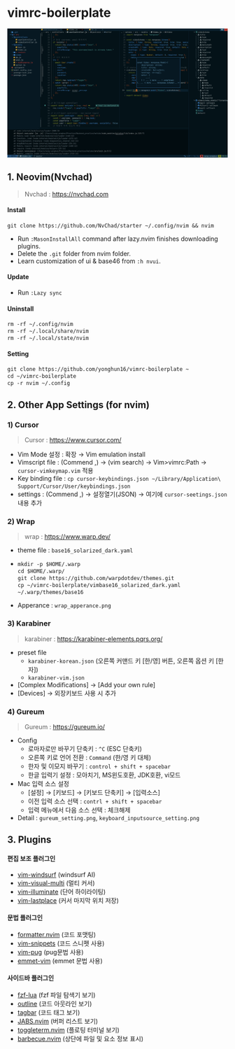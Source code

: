 # vimrc-boilerplate 
<div align="center">
  <img src="https://raw.githubusercontent.com/yonghun16/yonghun16/refs/heads/main/images/nvim_preview.png" width=800px />
</div>


## 1. Neovim(Nvchad)
> Nvchad : https://nvchad.com

#### Install
```shell
git clone https://github.com/NvChad/starter ~/.config/nvim && nvim
```
  - Run `:MasonInstallAll` command after lazy.nvim finishes downloading plugins.
  - Delete the `.git` folder from nvim folder.
  - Learn customization of ui & base46 from `:h nvui`.

#### Update
  - Run `:Lazy sync`

#### Uninstall
```shell
rm -rf ~/.config/nvim
rm -rf ~/.local/share/nvim
rm -rf ~/.local/state/nvim
```

#### Setting
```shell
git clone https://github.com/yonghun16/vimrc-boilerplate ~
cd ~/vimrc-boilerplate
cp -r nvim ~/.config
```


## 2. Other App Settings (for nvim)
### 1) Cursor
> Cursor : https://www.cursor.com/
  - Vim Mode 설정 : 확장 → Vim emulation install 
  - Vimscript file : (Commend ,) → (vim search) → Vim>vimrc:Path → `cursor-vimkeymap.vim` 적용
  - Key binding file : `cp cursor-keybindings.json ~/Library/Application\ Support/Cursor/User/keybindings.json`
  - settings : (Commend ,) → 설정열기(JSON) → 여기에 `cursor-seetings.json` 내용 추가

### 2) Wrap
> wrap : https://www.warp.dev/
  - theme file : `base16_solarized_dark.yaml`
  - ```shell
    mkdir -p $HOME/.warp
    cd $HOME/.warp/
    git clone https://github.com/warpdotdev/themes.git
    cp ~/vimrc-boilerplate/vimbase16_solarized_dark.yaml ~/.warp/themes/base16
    ```
  - Apperance : `wrap_apperance.png`

### 3) Karabiner
> karabiner : https://karabiner-elements.pqrs.org/
  - preset file
    - `karabiner-korean.json`  (오른쪽 커맨드 키 [한/영] 버튼, 오른쪽 옵션 키 [한자])
    - `karabiner-vim.json`
  - [Complex Modifications] → [Add your own rule]
  - [Devices] → 외장키보드 사용 시 추가

### 4) Gureum
> Gureum : https://gureum.io/
  - Config
    - 로마자로만 바꾸기 단축키 : `^C` (ESC 단축키)
    - 오른쪽 키로 언어 전환 : `Command` (한/영 키 대체)
    - 한자 및 이모지 바꾸기 : `control + shift + spacebar`
    - 한글 입력기 설정 : 모아치기, MS윈도호환, JDK호환, vi모드 
  - Mac 입력 소스 설정
    - [설정] → [키보드] → [키보드 단축키] → [입력소스]
    - 이전 입력 소스 선택 : `contrl + shift + spacebar`
    - 입력 메뉴에서 다음 소스 선택 : 체크해제
  - Detail : `gureum_setting.png`, `keyboard_inputsource_setting.png`


## 3. Plugins 
#### 편집 보조 플러그인
  - [vim-windsurf](https://github.com/Exafunction/windsurf.vim) (windsurf AI)
  - [vim-visual-multi](https://github.com/mg979/vim-visual-multi) (멀티 커서)
  - [vim-illuminate](https://github.com/RRethy/vim-illuminate) (단어 하이라이팅)
  - [vim-lastplace](https://github.com/farmergreg/vim-lastplace) (커서 마지막 위치 저장)

#### 문법 플러그인
  - [formatter.nvim](https://github.com/mhartington/formatter.nvim) (코드 포맷팅)
  - [vim-snippets](https://github.com/honza/vim-snippets) (코드 스니펫 사용)
  - [vim-pug](https://github.com/digitaltoad/vim-pug) (pug문법 사용)
  - [emmet-vim](https://github.com/mattn/emmet-vim) (emmet 문법 사용)

#### 사이드바 플러그인
  - [fzf-lua](https://github.com/ibhagwan/fzf-lua) (fzf 파일 탐색기 보기)
  - [outline](https://github.com/hedyhli/outline.nvim) (코드 아웃라인 보기)
  - [tagbar](https://github.com/preservim/tagbar) (코드 태그 보기)
  - [JABS.nvim](https://github.com/matbme/JABS.nvim) (버퍼 리스트 보기)
  - [toggleterm.nvim](https://github.com/akinsho/toggleterm.nvim) (플로팅 터미널 보기)
  - [barbecue.nvim](https://github.com/utilyre/barbecue.nvim) (상단에 파일 및 요소 정보 표시)


